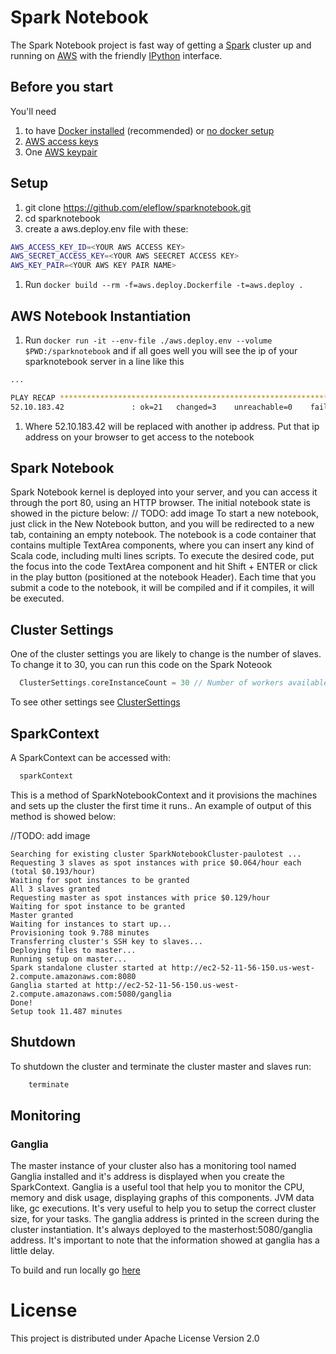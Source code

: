 # Spark Notebook

The Spark Notebook project is fast way of getting a [Spark](http://spark.apache.org/) cluster up and running on [AWS](http://aws.amazon.com) with the friendly [IPython](http://ipython.org) interface.

## Before you start
You'll need 

1. to have [Docker installed](https://docs.docker.com/installation/) (recommended) or [no docker setup](nodocker.md)
1. [AWS access keys](http://aws.amazon.com/developers/access-keys) 
1. One [AWS keypair](http://docs.aws.amazon.com/AWSEC2/latest/UserGuide/ec2-key-pairs.html#having-ec2-create-your-key-pair)

 
## Setup
1. git clone https://github.com/eleflow/sparknotebook.git
1. cd sparknotebook
1. create a aws.deploy.env file with these:

  ```sh
  AWS_ACCESS_KEY_ID=<YOUR AWS ACCESS KEY>
  AWS_SECRET_ACCESS_KEY=<YOUR AWS SEECRET ACCESS KEY>
  AWS_KEY_PAIR=<YOUR AWS KEY PAIR NAME>
  ```
1. Run `docker build --rm -f=aws.deploy.Dockerfile -t=aws.deploy .`

## AWS Notebook Instantiation  

1. Run `docker run -it --env-file ./aws.deploy.env --volume $PWD:/sparknotebook` and if all goes well you will see the ip of your sparknotebook server in a line like this
  ```sh 
  ...

  PLAY RECAP ******************************************************************** 
  52.10.183.42               : ok=21   changed=3    unreachable=0    failed=0   
  ```
1. Where 52.10.183.42 will be replaced with another ip address. Put that ip address on your browser to get access to the notebook

## Spark Notebook

Spark Notebook kernel is deployed into your server, and you can access it through the port 80, using an HTTP browser.
The initial notebook state is showed in the picture below:
// TODO: add image
To start a new notebook, just click in the New Notebook button, and you will be redirected to a new tab, containing an empty notebook.
The notebook is a code container that contains multiple TextArea components, where you can insert any kind of Scala code, including multi lines scripts. To execute the desired code, put the focus into the code TextArea component and hit Shift + ENTER or click in the play button (positioned at the notebook Header). Each time that you submit a code to the notebook, it will be compiled and if it compiles, it will be executed.

## Cluster Settings

One of the cluster settings you are likely to change is the number of slaves. To change it to 30, you can run this code on the Spark Noteook
```scala
  ClusterSettings.coreInstanceCount = 30 // Number of workers available in your cluster - default to 3
```
To see other settings see  [ClusterSettings](src/main/scala/eleflow/sparknotebook/SparkNotebookContext.scala)
## SparkContext
A SparkContext can be accessed with:
```scala
  sparkContext
```
This is a method of SparkNotebookContext and it provisions the machines and sets up the cluster the first time it runs.. An example of output of this method is showed below:

//TODO: add image
```
Searching for existing cluster SparkNotebookCluster-paulotest ...
Requesting 3 slaves as spot instances with price $0.064/hour each (total $0.193/hour)
Waiting for spot instances to be granted
All 3 slaves granted
Requesting master as spot instances with price $0.129/hour
Waiting for spot instance to be granted
Master granted
Waiting for instances to start up...
Provisioning took 9.788 minutes
Transferring cluster's SSH key to slaves...
Deploying files to master... 
Running setup on master... 
Spark standalone cluster started at http://ec2-52-11-56-150.us-west-2.compute.amazonaws.com:8080
Ganglia started at http://ec2-52-11-56-150.us-west-2.compute.amazonaws.com:5080/ganglia
Done!
Setup took 11.487 minutes
```

## Shutdown

To shutdown the cluster and terminate the cluster master and slaves run:
```scala
    terminate
```

## Monitoring
### Ganglia

The master instance of your cluster also has a monitoring tool named Ganglia installed and it's address is displayed when you create the SparkContext.
Ganglia is a useful tool that help you to monitor the CPU, memory and disk usage, displaying graphs of this components. JVM data like, gc executions. It's very useful to help you to setup the correct cluster size, for your tasks.
The ganglia address is printed in the screen during the cluster instantiation. It's always deployed to the masterhost:5080/ganglia address.
It's important to note that the information showed at ganglia has a little delay.


To build and run locally go [here](buildlocal.md)

# License

This project is distributed under Apache License Version 2.0

